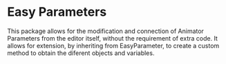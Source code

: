 # Easy Parameters
This package allows for the modification and connection of Animator Parameters from the editor itself, without the requirement of extra code. 
It allows for extension, by inheriting from EasyParameter, to create a custom method to obtain the diferent objects and variables.
